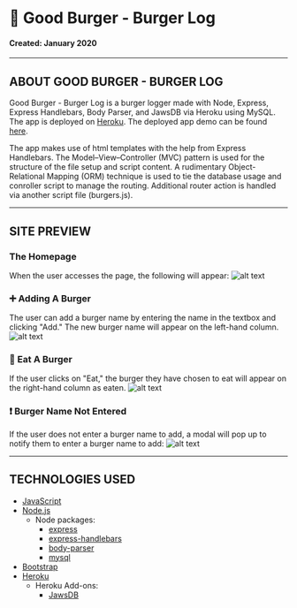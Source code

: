 # :hamburger: Good Burger - Burger Log
#### Created: January 2020
---

## ABOUT GOOD BURGER - BURGER LOG

Good Burger - Burger Log is a burger logger made with Node, Express, Express Handlebars, Body Parser, and JawsDB via Heroku using MySQL. The app is deployed on [Heroku](http://www.heroku.com). The deployed app demo can be found [here](https://fierce-peak-44776.herokuapp.com/).

The app makes use of html templates with the help from Express Handlebars. The Model–View–Controller (MVC) pattern is used for the structure of the file setup and script content. A rudimentary Object-Relational Mapping (ORM) technique is used to tie the database usage and conroller script to manage the routing. Additional router action is handled via another script file (burgers.js).

---

## SITE PREVIEW
### The Homepage
When the user accesses the page, the following will appear:
![alt text](https://raw.githubusercontent.com/bessygmartinez/Good-Burger/master/public/assets/img/GoodBurger_screenshot.gif "Good Burger - Burger Log")

### :heavy_plus_sign: Adding A Burger
The user can add a burger name by entering the name in the textbox and clicking "Add." The new burger name will appear on the left-hand column.
![alt text](https://raw.githubusercontent.com/bessygmartinez/Good-Burger/master/public/assets/img/GoodBurger_add.gif "Good Burger - Add A Burger")

### :fork_and_knife: Eat A Burger
If the user clicks on "Eat," the burger they have chosen to eat will appear on the right-hand column as eaten.
![alt text](https://raw.githubusercontent.com/bessygmartinez/Good-Burger/master/public/assets/img/GoodBurger_eat.gif "Good Burger - Eat A Burger")

### :heavy_exclamation_mark: Burger Name Not Entered
If the user does not enter a burger name to add, a modal will pop up to notify them to enter a burger name to add:
![alt text](https://raw.githubusercontent.com/bessygmartinez/Good-Burger/master/public/assets/img/GoodBurger_modal.gif "Good Burger - Burger Not Entered")

---

## TECHNOLOGIES USED
  * [JavaScript](https://www.javascript.com/)
  * [Node.js](https://nodejs.org/en/)
      * Node packages:
        * [express](https://www.npmjs.com/package/express)
        * [express-handlebars](https://www.npmjs.com/package/express-handlebars)
        * [body-parser](https://www.npmjs.com/package/body-parser)
        * [mysql](https://www.npmjs.com/package/mysql)
  * [Bootstrap](https://getbootstrap.com/)
  * [Heroku](http://www.heroku.com)
      * Heroku Add-ons:
        * [JawsDB](https://elements.heroku.com/addons/jawsdb)
